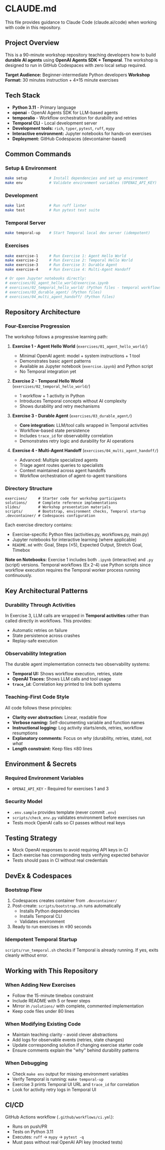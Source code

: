 # CLAUDE.md

This file provides guidance to Claude Code (claude.ai/code) when working with code in this repository.

## Project Overview

This is a 90-minute workshop repository teaching developers how to build **durable AI agents** using **OpenAI Agents SDK + Temporal**. The workshop is designed to run in GitHub Codespaces with zero local setup required.

**Target Audience:** Beginner-intermediate Python developers
**Workshop Format:** 30 minutes instruction + 4×15 minute exercises

## Tech Stack

- **Python 3.11** - Primary language
- **openai** - OpenAI Agents SDK for LLM-based agents
- **temporalio** - Workflow orchestration for durability and retries
- **Temporal CLI** - Local development server
- **Development tools:** `rich`, `typer`, `pytest`, `ruff`, `mypy`
- **Interactive environment:** Jupyter notebooks for hands-on exercises
- **Deployment:** GitHub Codespaces (devcontainer-based)

## Common Commands

### Setup & Environment

```bash
make setup          # Install dependencies and set up environment
make env            # Validate environment variables (OPENAI_API_KEY)
```

### Development

```bash
make lint           # Run ruff linter
make test           # Run pytest test suite
```

### Temporal Server

```bash
make temporal-up    # Start Temporal local dev server (idempotent)
```

### Exercises

```bash
make exercise-1     # Run Exercise 1: Agent Hello World
make exercise-2     # Run Exercise 2: Temporal Hello World
make exercise-3     # Run Exercise 3: Durable Agent
make exercise-4     # Run Exercise 4: Multi-Agent Handoff

# Or open Jupyter notebooks directly:
# exercises/01_agent_hello_world/exercise.ipynb
# exercises/02_temporal_hello_world/ (Python files - temporal workflows in notebooks coming)
# exercises/03_durable_agent/ (Python files)
# exercises/04_multi_agent_handoff/ (Python files)
```

## Repository Architecture

### Four-Exercise Progression

The workshop follows a progressive learning path:

1. **Exercise 1 - Agent Hello World** (`exercises/01_agent_hello_world/`)
   - Minimal OpenAI agent: model + system instructions + 1 tool
   - Demonstrates basic agent patterns
   - Available as Jupyter notebook (`exercise.ipynb`) and Python script
   - No Temporal integration yet

2. **Exercise 2 - Temporal Hello World** (`exercises/02_temporal_hello_world/`)
   - 1 workflow + 1 activity in Python
   - Introduces Temporal concepts without AI complexity
   - Shows durability and retry mechanisms

3. **Exercise 3 - Durable Agent** (`exercises/03_durable_agent/`)
   - **Core integration:** LLM/tool calls wrapped in Temporal activities
   - Workflow-based state persistence
   - Includes `trace_id` for observability correlation
   - Demonstrates retry logic and durability for AI operations

4. **Exercise 4 - Multi-Agent Handoff** (`exercises/04_multi_agent_handoff/`)
   - Advanced: Multiple specialized agents
   - Triage agent routes queries to specialists
   - Context maintained across agent handoffs
   - Workflow orchestration of agent-to-agent transitions

### Directory Structure

```
exercises/     # Starter code for workshop participants
solutions/     # Complete reference implementations
slides/        # Workshop presentation materials
scripts/       # Bootstrap, environment checks, Temporal startup
.devcontainer/ # Codespaces configuration
```

Each exercise directory contains:

- Exercise-specific Python files (activities.py, workflows.py, main.py)
- Jupyter notebooks for interactive learning (where applicable)
- `README.md` with: Goal, Steps (≤5), Expected Output, Stretch Goal, Timebox

**Note on Notebooks:** Exercise 1 includes both `.ipynb` (interactive) and `.py` (script) versions. Temporal workflows (Ex 2-4) use Python scripts since workflow execution requires the Temporal worker process running continuously.

## Key Architectural Patterns

### Durability Through Activities

In Exercise 3, LLM calls are wrapped in **Temporal activities** rather than called directly in workflows. This provides:

- Automatic retries on failure
- State persistence across crashes
- Replay-safe execution

### Observability Integration

The durable agent implementation connects two observability systems:

- **Temporal UI:** Shows workflow execution, retries, state
- **OpenAI Traces:** Shows LLM calls and tool usage
- **`trace_id`:** Correlation key printed to link both systems

### Teaching-First Code Style

All code follows these principles:

- **Clarity over abstraction:** Linear, readable flow
- **Verbose naming:** Self-documenting variable and function names
- **Instructional logging:** Log activity starts/ends, retries, workflow resumptions
- **Explanatory comments:** Focus on _why_ (durability, retries, state), not _what_
- **Length constraint:** Keep files ≤80 lines

## Environment & Secrets

### Required Environment Variables

- `OPENAI_API_KEY` - Required for exercises 1 and 3

### Security Model

- `.env.sample` provides template (never commit `.env`)
- `scripts/check_env.py` validates environment before exercises run
- Tests mock OpenAI calls so CI passes without real keys

## Testing Strategy

- Mock OpenAI responses to avoid requiring API keys in CI
- Each exercise has corresponding tests verifying expected behavior
- Tests should pass in CI without real credentials

## DevEx & Codespaces

### Bootstrap Flow

1. Codespaces creates container from `.devcontainer/`
2. Post-create: `scripts/bootstrap.sh` runs automatically
   - Installs Python dependencies
   - Installs Temporal CLI
   - Validates environment
3. Ready to run exercises in ≤90 seconds

### Idempotent Temporal Startup

`scripts/run_temporal.sh` checks if Temporal is already running. If yes, exits cleanly without error.

## Working with This Repository

### When Adding New Exercises

- Follow the 15-minute timebox constraint
- Include README with 5 or fewer steps
- Mirror in `/solutions/` with complete, commented implementation
- Keep code files under 80 lines

### When Modifying Existing Code

- Maintain teaching clarity - avoid clever abstractions
- Add logs for observable events (retries, state changes)
- Update corresponding solution if changing exercise starter code
- Ensure comments explain the "why" behind durability patterns

### When Debugging

- Check `make env` output for missing environment variables
- Verify Temporal is running: `make temporal-up`
- Exercise 3 prints Temporal UI URL and `trace_id` for correlation
- Look for activity retry logs in Temporal UI

## CI/CD

GitHub Actions workflow (`.github/workflows/ci.yml`):

- Runs on push/PR
- Tests on Python 3.11
- Executes: `ruff` → `mypy` → `pytest -q`
- Must pass without real OpenAI API key (mocked tests)
